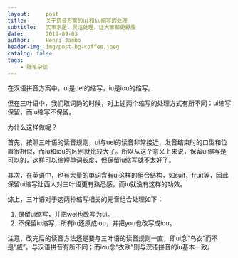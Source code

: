 ```yaml
---
layout:     post
title:      关于拼音方案的ui和iu缩写的处理
subtitle:   实事求是，灵活处理，让大家都更舒服
date:       2019-09-03
author:     Henri Jambo
header-img: img/post-bg-coffee.jpeg
catalog: false
tags:
    - 随笔杂谈
---
```


在汉语拼音方案中，ui是uei的缩写，iu是iou的缩写。

但在三叶语中，我们取词韵的时候，对上述两个缩写的处理方式有所不同：ui缩写保留，而iu缩写不保留。

为什么这样做呢？

首先，按照三叶语的读音规则，ui与uei的读音非常接近，发音结束时的口型和位置很相似，而iu和iou的区别就比较大了。所以从这个意义上来说，保留ui缩写是可以的，这样可以缩短单词长度，但保留iu缩写就不太好了。

其次，在英语中，也有大量的单词含有ui这样的组合结构，如suit，fruit等，因此保留ui缩写让西人对三叶语更有熟悉感，而iu就没有这样的功效。

综上，三叶语对于这两种缩写相关的元音组合处理如下：

1. 保留ui缩写，并把wei也改写为ui。
2. 不保留iu缩写，所有iu还原成iou，并把you也改写成iou。

注意，改完后的读音方法还是要与三叶语的读音规则一直，即ui念“乌衣”而不是“威”，与汉语拼音有所不同；而iou念“衣欧”则与汉语拼音的iu基本一致。
